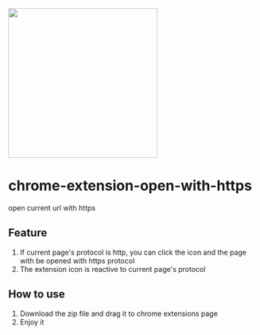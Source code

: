 <img src="https://www.westcountrymedia.co.uk/wp-content/uploads/2018/04/iStock-927009506.jpg" width="300" />

# chrome-extension-open-with-https
open current url with https

## Feature
1. If current page's protocol is http, you can click the icon and the page with be opened with https protocol
2. The extension icon is reactive to current page's protocol

## How to use
1. Download the zip file and drag it to chrome extensions page
2. Enjoy it
